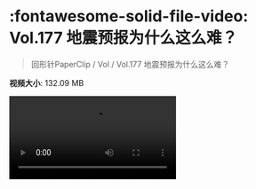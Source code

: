 # :fontawesome-solid-file-video: Vol.177 地震预报为什么这么难？

> 回形针PaperClip / Vol / Vol.177 地震预报为什么这么难？

**视频大小**: 132.09 MB

<div class="video"><video src="https://file.hsyhx.top/archive/PaperClip/Vol/177.mp4" controls preload>🤔 您的浏览器不支持 video 标签</video></div>